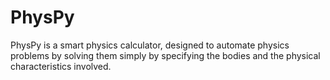 # PhysPy
PhysPy is a smart physics calculator, designed to automate physics problems by solving them simply by specifying the bodies and the physical characteristics involved.
